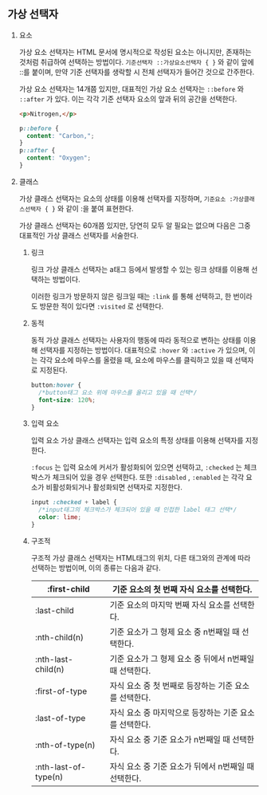 ## 가상 선택자

1. 요소

   가상 요소 선택자는 HTML 문서에 명시적으로 작성된 요소는 아니지만, 존재하는 것처럼 취급하여 선택하는 방법이다. `기준선택자 ::가상요소선택자 { }` 와 같이 앞에 ::를 붙이며, 만약 기준 선택자를 생락할 시 전체 선택자가 들어간 것으로 간주한다.

   가상 요소 선택자는 14개쯤 있지만, 대표적인 가상 요소 선택자는 `::before` 와 `::after` 가 있다. 이는 각각 기준 선택자 요소의 앞과 뒤의 공간을 선택한다.

   ```html
   <p>Nitrogen,</p>
   ```

   ```css
   p::before {
     content: "Carbon,";
   }
   p::after {
     content: "Oxygen";
   }
   ```

2. 클래스

   가상 클래스 선택자는 요소의 상태를 이용해 선택자를 지정하며, `기준요소 :가상클래스선택자 { }` 와 같이 :을 붙여 표현한다.

   가상 클래스 선택자는 60개쯤 있지만, 당연히 모두 알 필요는 없으며 다음은 그중 대표적인 가상 클래스 선택자를 서술한다.

   1. 링크

      링크 가상 클래스 선택자는 a태그 등에서 발생할 수 있는 링크 상태를 이용해 선택하는 방법이다.

      이러한 링크가 방문하지 않은 링크일 때는 `:link` 를 통해 선택하고, 한 번이라도 방문한 적이 있다면 `:visited` 로 선택한다.

   2. 동적

      동적 가상 클래스 선택자는 사용자의 행동에 따라 동적으로 변하는 상태를 이용해 선택자를 지정하는 방법이다. 대표적으로 `:hover` 와 `:active` 가 있으며, 이는 각각 요소에 마우스를 올렸을 때, 요소에 마우스를 클릭하고 있을 때 선택자로 지정된다.

      ```css
      button:hover {
        /*button태그 요소 위에 마우스를 올리고 있을 때 선택*/
        font-size: 120%;
      }
      ```

   3. 입력 요소

      입력 요소 가상 클래스 선택자는 입력 요소의 특정 상태를 이용해 선택자를 지정한다.

      `:focus` 는 입력 요소에 커서가 활성화되어 있으면 선택하고, `:checked` 는 체크박스가 체크되어 있을 경우 선택한다. 또한 `:disabled` , `:enabled` 는 각각 요소가 비활성화되거나 활성화되면 선택자로 지정한다.

      ```css
      input :checked + label {
        /*input태그의 체크박스가 체크되어 있을 때 인접한 label 태그 선택*/
        color: lime;
      }
      ```

   4. 구조적

      구조적 가상 클래스 선택자는 HTML태그의 위치, 다른 태그와의 관계에 따라 선택하는 방법이며, 이의 종류는 다음과 같다.

      | :first-child         | 기준 요소의 첫 번째 자식 요소를 선택한다.               |
      | -------------------- | ------------------------------------------------------- |
      | :last-child          | 기준 요소의 마지막 번째 자식 요소를 선택한다.           |
      | :nth-child(n)        | 기준 요소가 그 형제 요소 중 n번째일 때 선택한다.        |
      | :nth-last-child(n)   | 기준 요소가 그 형제 요소 중 뒤에서 n번째일 때 선택한다. |
      | :first-of-type       | 자식 요소 중 첫 번째로 등장하는 기준 요소를 선택한다.   |
      | :last-of-type        | 자식 요소 중 마지막으로 등장하는 기준 요소를 선택한다.  |
      | :nth-of-type(n)      | 자식 요소 중 기준 요소가 n번째일 때 선택한다.           |
      | :nth-last-of-type(n) | 자식 요소 중 기준 요소가 뒤에서 n번째일 때 선택한다.    |
